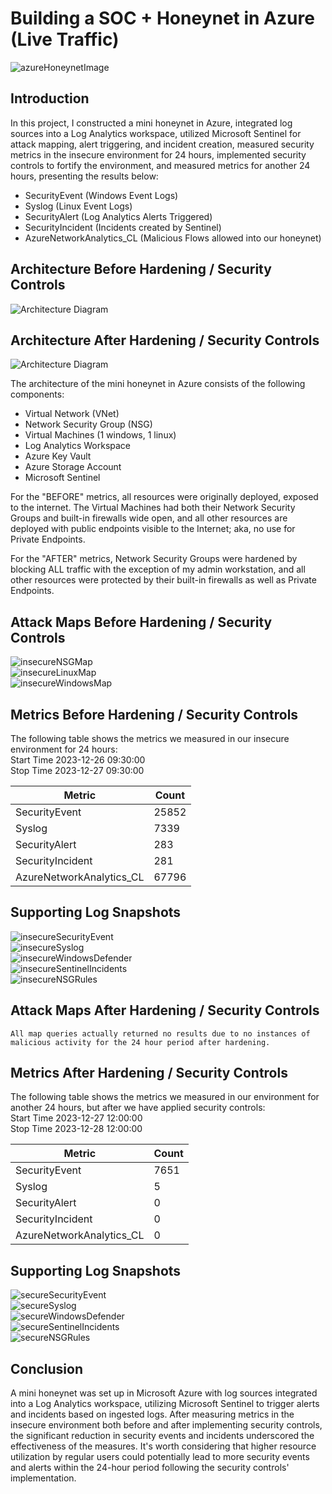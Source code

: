 # Building a SOC + Honeynet in Azure (Live Traffic)
![azureHoneynetImage](https://github.com/k-mcgeary/Azure-Project/assets/129139672/a476d110-7e9d-4fc5-af49-332818c61c0f)

## Introduction

In this project, I constructed a mini honeynet in Azure, integrated log sources into a Log Analytics workspace, utilized Microsoft Sentinel for attack mapping, alert triggering, and incident creation, measured security metrics in the insecure environment for 24 hours, implemented security controls to fortify the environment, and measured metrics for another 24 hours, presenting the results below:

- SecurityEvent (Windows Event Logs)
- Syslog (Linux Event Logs)
- SecurityAlert (Log Analytics Alerts Triggered)
- SecurityIncident (Incidents created by Sentinel)
- AzureNetworkAnalytics_CL (Malicious Flows allowed into our honeynet)

## Architecture Before Hardening / Security Controls
![Architecture Diagram](https://github.com/k-mcgeary/Azure-Project/assets/129139672/f0b45727-be75-48cc-8265-26f5020c0fa0)


## Architecture After Hardening / Security Controls
![Architecture Diagram](https://github.com/k-mcgeary/Azure-Project/assets/129139672/3d4b1182-77d8-40ab-9ff3-6d8ec519e167)


The architecture of the mini honeynet in Azure consists of the following components:

- Virtual Network (VNet)
- Network Security Group (NSG)
- Virtual Machines (1 windows, 1 linux)
- Log Analytics Workspace
- Azure Key Vault
- Azure Storage Account
- Microsoft Sentinel

For the "BEFORE" metrics, all resources were originally deployed, exposed to the internet. The Virtual Machines had both their Network Security Groups and built-in firewalls wide open, and all other resources are deployed with public endpoints visible to the Internet; aka, no use for Private Endpoints.

For the "AFTER" metrics, Network Security Groups were hardened by blocking ALL traffic with the exception of my admin workstation, and all other resources were protected by their built-in firewalls as well as Private Endpoints.

## Attack Maps Before Hardening / Security Controls
![insecureNSGMap](https://github.com/k-mcgeary/Azure-Project/assets/129139672/ae4b9ca1-06ec-490a-b6b9-8a3ef60e1f6a)<br>
![insecureLinuxMap](https://github.com/k-mcgeary/Azure-Project/assets/129139672/89f08251-0700-498f-8d70-30e88c4bcf75)<br>
![insecureWindowsMap](https://github.com/k-mcgeary/Azure-Project/assets/129139672/c4c733a7-f109-45fd-a573-6503ebcb0580)<br>

## Metrics Before Hardening / Security Controls

The following table shows the metrics we measured in our insecure environment for 24 hours:<br>
Start Time 2023-12-26 09:30:00<br>
Stop Time 2023-12-27 09:30:00

| Metric                   | Count
| ------------------------ | -----
| SecurityEvent            | 25852
| Syslog                   | 7339
| SecurityAlert            | 283
| SecurityIncident         | 281
| AzureNetworkAnalytics_CL | 67796

## Supporting Log Snapshots
![insecureSecurityEvent](https://github.com/k-mcgeary/Azure-Project/assets/129139672/4c895c35-de61-49ce-9993-d1010c58a4d2)<br>
![insecureSyslog](https://github.com/k-mcgeary/Azure-Project/assets/129139672/7eff0c34-749f-4c5f-8a52-ddd7f96c02c0)<br>
![insecureWindowsDefender](https://github.com/k-mcgeary/Azure-Project/assets/129139672/30ca52e7-3dc2-439b-8788-f2c836bdc2e0)<br>
![insecureSentinelIncidents](https://github.com/k-mcgeary/Azure-Project/assets/129139672/8b262604-bac5-46af-92b8-3c53db4701c5)<br>
![insecureNSGRules](https://github.com/k-mcgeary/Azure-Project/assets/129139672/35a7134d-54a6-4ff0-bb53-87e8188da3da)<br>

## Attack Maps After Hardening / Security Controls

```All map queries actually returned no results due to no instances of malicious activity for the 24 hour period after hardening.```

## Metrics After Hardening / Security Controls

The following table shows the metrics we measured in our environment for another 24 hours, but after we have applied security controls:<br>
Start Time 2023-12-27 12:00:00<br>
Stop Time	2023-12-28 12:00:00

| Metric                   | Count
| ------------------------ | -----
| SecurityEvent            | 7651
| Syslog                   | 5
| SecurityAlert            | 0
| SecurityIncident         | 0
| AzureNetworkAnalytics_CL | 0

## Supporting Log Snapshots
![secureSecurityEvent](https://github.com/k-mcgeary/Azure-Project/assets/129139672/b4d852f2-bf28-4bb6-8d9b-9a0fc7c53db2)<br>
![secureSyslog](https://github.com/k-mcgeary/Azure-Project/assets/129139672/eb171143-78ef-40b2-ab4c-8a24d8b51355)<br>
![secureWindowsDefender](https://github.com/k-mcgeary/Azure-Project/assets/129139672/7005340f-d54e-43fd-a3b3-f8e9214990d6)<br>
![secureSentinelIncidents](https://github.com/k-mcgeary/Azure-Project/assets/129139672/66827ed9-74da-4679-8993-97bb27e17e31)<br>
![secureNSGRules](https://github.com/k-mcgeary/Azure-Project/assets/129139672/a319e3ac-e6eb-4bd4-9d72-93c1731f4694)<br>

## Conclusion

A mini honeynet was set up in Microsoft Azure with log sources integrated into a Log Analytics workspace, utilizing Microsoft Sentinel to trigger alerts and incidents based on ingested logs. After measuring metrics in the insecure environment both before and after implementing security controls, the significant reduction in security events and incidents underscored the effectiveness of the measures. It's worth considering that higher resource utilization by regular users could potentially lead to more security events and alerts within the 24-hour period following the security controls' implementation.
